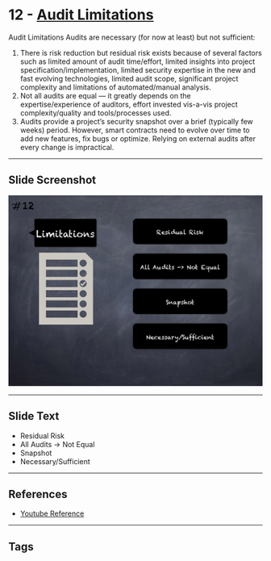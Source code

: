 
# 12 - [Audit Limitations](./Audit%20Limitations.md)

Audit Limitations Audits are necessary (for now at least) but not sufficient:
1. There is risk reduction but residual risk exists because of several factors such as limited amount of audit time/effort, limited insights into project specification/implementation, limited security expertise in the new and fast evolving technologies, limited audit scope, significant project complexity and limitations of automated/manual analysis.
2. Not all audits are equal — it greatly depends on the expertise/experience of auditors, effort invested vis-a-vis project complexity/quality and tools/processes used.
3. Audits provide a project’s security snapshot over a brief (typically few weeks) period. However, smart contracts need to evolve over time to add new features, fix bugs or optimize. Relying on external audits after every change is impractical. 
___
## Slide Screenshot
![012.png](../../images/6.Audit%20Techniques%20and%20Tools%20101/012.png)
___
## Slide Text
- Residual Risk
- All Audits -> Not Equal
- Snapshot
- Necessary/Sufficient
___
## References
- [Youtube Reference](https://youtu.be/M0C7z3TE5Go?t=828)
___
## Tags
